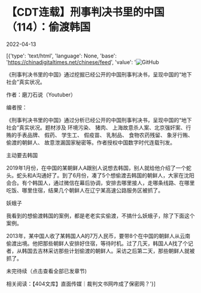 # 【CDT连载】刑事判决书里的中国（114）：偷渡韩国

2022-04-13

[{'type': 'text/html', 'language': None, 'base': 'https://chinadigitaltimes.net/chinese/feed', 'value': '![GitHub](https://chinadigitaltimes.net/chinese/files/2021/09/刑事判决书里的中国-791x1024.jpg)



《刑事判决书里的中国》通过挖掘已经公开的中国刑事判决书，呈现中国的“地下社会”真实状况。 

作者：磨刀石说（Youtuber）



编者按：

《刑事判决书里的中国》通过分析已经公开的中国刑事判决书，呈现中国的“地下社会”真实状况。题材涉及 环境污染、 猪肉、 上海故意杀人案、北京强奸案、行贿的手表品牌、 假药、 学生工、 假疫苗、 乳制品、 食物农药残留、 象牙行贿、 偷渡的朝鲜人、 故意泄漏国家秘密等。作者授权中国数字时代连载刊发。



主动要去韩国

2019年1月份，在中国的某朝鲜人A跟别人说想去韩国，别人就给他介绍了一个蛇头。蛇头和A沟通好了。到了6月份，凑了5个想偷渡去韩国的朝鲜人，大家在沈阳会合。有个韩国人，通过微信在幕后协调，安排去哪里接人，走哪条线路、在哪里吃饭、哪里住宿，结果几个朝鲜人在辽宁某高速公路服务区被抓了。

妖蛾子

我看到的想偷渡韩国的案例，都是老老实实偷渡，不搞什么妖蛾子，除了下面这个案例。

2013年，某中国人收了某韩国人A的7万人民币，要带8个在中国的朝鲜人从云南偷渡出境。他把那些朝鲜人安排好住宿，等待时机。过了几天，韩国人A找了个记者，从韩国去吉林采访那些计划偷渡的朝鲜人。采访之后第二天，那些朝鲜人就被抓了。

未完待续（点击查看全部已发章节)

相关阅读：【404文库】直面传媒｜裁判文书网咋成了保密网？'}]